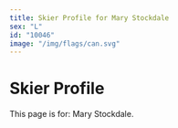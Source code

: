 ```yaml
---
title: Skier Profile for Mary Stockdale
sex: "L"
id: "10046"
image: "/img/flags/can.svg" 
---
```


# Skier Profile

This page is for: Mary Stockdale.
    